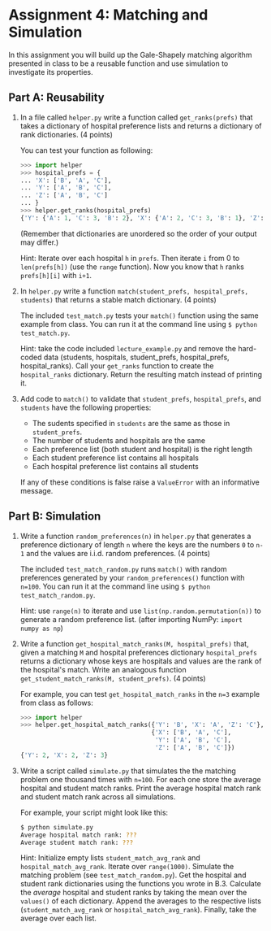 # Assignment 4: Matching and Simulation

In this assignment you will build up the Gale-Shapely matching algorithm presented in class to be a reusable function and use simulation to investigate its properties.

## Part A: Reusability
1. In a file called `helper.py` write a function called `get_ranks(prefs)` that takes a dictionary of hospital preference lists and returns a dictionary of rank dictionaries. (4 points)

    You can test your function as following:

    ```python
    >>> import helper
    >>> hospital_prefs = {
    ... 'X': ['B', 'A', 'C'],
    ... 'Y': ['A', 'B', 'C'],
    ... 'Z': ['A', 'B', 'C']
    ... }
    >>> helper.get_ranks(hospital_prefs)
    {'Y': {'A': 1, 'C': 3, 'B': 2}, 'X': {'A': 2, 'C': 3, 'B': 1}, 'Z': {'A': 1, 'C': 3, 'B': 2}}
    ```
    (Remember that dictionaries are unordered so the order of your output may differ.)
    
    Hint: Iterate over each hospital `h` in `prefs`. Then iterate `i` from 0 to `len(prefs[h])` (use the `range` function). Now you know that `h` ranks `prefs[h][i]` with `i+1`.
    
2. In `helper.py` write a function `match(student_prefs, hospital_prefs, students)` that returns a stable match dictionary. (4 points)

    The included `test_match.py` tests your `match()` function using the same example from class. You can run it at the command line using `$ python test_match.py`.

    Hint: take the code included `lecture_example.py` and remove the hard-coded data (students, hospitals, student_prefs, hospital_prefs, hospital_ranks). Call your `get_ranks` function to create the `hospital_ranks` dictionary. Return the resulting match instead of printing it.
    
3. Add code to `match()` to validate that `student_prefs`, `hospital_prefs`, and `students` have the following properties:

    - The sudents specified in `students` are the same as those in `student_prefs`.
    - The number of students and hospitals are the same
    - Each preference list (both student and hospital) is the right length
    - Each student preference list contains all hospitals
    - Each hospital preference list contains all students
    
    If any of these conditions is false raise a `ValueError` with an informative message.
    
## Part B: Simulation

1. Write a function `random_preferences(n)` in `helper.py` that generates a preference dictionary of length `n` where the keys are the numbers `0` to `n-1` and the values are i.i.d. random preferences. (4 points)

    The included `test_match_random.py` runs `match()` with random preferences generated by your `random_preferences()` function with `n=100`. You can run it at the command line using `$ python test_match_random.py`.

    Hint: use `range(n)` to iterate and use `list(np.random.permutation(n))` to generate a random preference list. (after importing NumPy: `import numpy as np`) 

2. Write a function `get_hospital_match_ranks(M, hospital_prefs)` that, given a matching `M` and hospital preferences dictionary `hospital_prefs` returns a dictionary whose keys are hospitals and values are the rank of the hospital's match. Write an analogous function `get_student_match_ranks(M, student_prefs)`. (4 points)

    For example, you can test `get_hospital_match_ranks` in the `n=3` example from class as follows:
   
    ```python
    >>> import helper
    >>> helper.get_hospital_match_ranks({'Y': 'B', 'X': 'A', 'Z': 'C'},
                                        {'X': ['B', 'A', 'C'],
                                         'Y': ['A', 'B', 'C'],
                                         'Z': ['A', 'B', 'C']})
    {'Y': 2, 'X': 2, 'Z': 3}
    ```
3. Write a script called `simulate.py` that simulates the the matching problem one thousand times with `n=100`. For each one store the average hospital and student match ranks. Print the average hospital match rank and student match rank across all simulations.

    For example, your script might look like this:
    ```bash
    $ python simulate.py
    Average hospital match rank: ???
    Average student match rank: ???
    ```
    
    Hint: Initialize empty lists `student_match_avg_rank` and `hospital_match_avg_rank`. Iterate over `range(1000)`. Simulate the matching problem (see `test_match_random.py`). Get the hospital and student rank dictionaries using the functions you wrote in B.3. Calculate the *average* hospital and student ranks by taking the mean over the `values()` of each dictionary. Append the averages to the respective lists (`student_match_avg_rank` or `hospital_match_avg_rank`). Finally, take the average over each list.
